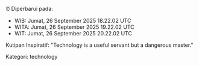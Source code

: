 ⏰ Diperbarui pada:
- WIB: Jumat, 26 September 2025 18.22.02 UTC
- WITA: Jumat, 26 September 2025 19.22.02 UTC
- WIT: Jumat, 26 September 2025 20.22.02 UTC

Kutipan Inspiratif:
"Technology is a useful servant but a dangerous master."


Kategori: technology

